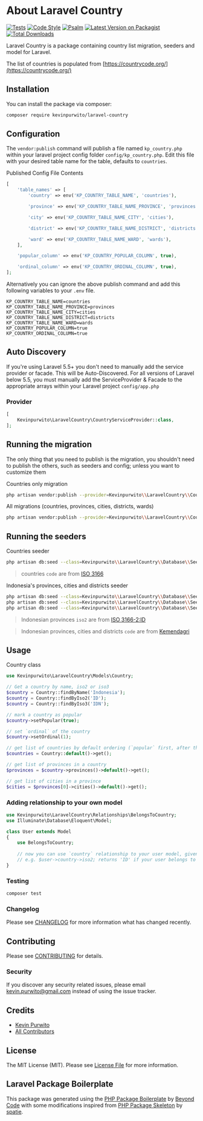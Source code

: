 # About Laravel Country

[![Tests](https://github.com/kevinpurwito/laravel-country/actions/workflows/run-tests.yml/badge.svg?branch=main)](https://github.com/kevinpurwito/laravel-country/actions/workflows/run-tests.yml)
[![Code Style](https://github.com/kevinpurwito/laravel-country/actions/workflows/php-cs-fixer.yml/badge.svg?branch=main)](https://github.com/kevinpurwito/laravel-country/actions/workflows/php-cs-fixer.yml)
[![Psalm](https://github.com/kevinpurwito/laravel-country/actions/workflows/psalm.yml/badge.svg?branch=main)](https://github.com/kevinpurwito/laravel-country/actions/workflows/psalm.yml)
[![Latest Version on Packagist](https://img.shields.io/packagist/v/kevinpurwito/laravel-country.svg?style=flat-square)](https://packagist.org/packages/kevinpurwito/laravel-country)
[![Total Downloads](https://img.shields.io/packagist/dt/kevinpurwito/laravel-country.svg?style=flat-square)](https://packagist.org/packages/kevinpurwito/laravel-country)

Laravel Country is a package containing country list migration, seeders and model for Laravel.

The list of countries is populated from [https://countrycode.org/](https://countrycode.org/)

## Installation

You can install the package via composer:

```bash
composer require kevinpurwito/laravel-country
```

## Configuration

The `vendor:publish` command will publish a file named `kp_country.php` within your laravel project config
folder `config/kp_country.php`. Edit this file with your desired table name for the table, defaults to `countries`.

Published Config File Contents

```php
[
    'table_names' => [
        'country' => env('KP_COUNTRY_TABLE_NAME', 'countries'),

        'province' => env('KP_COUNTRY_TABLE_NAME_PROVINCE', 'provinces'),

        'city' => env('KP_COUNTRY_TABLE_NAME_CITY', 'cities'),

        'district' => env('KP_COUNTRY_TABLE_NAME_DISTRICT', 'districts'),

        'ward' => env('KP_COUNTRY_TABLE_NAME_WARD', 'wards'),
    ],

    'popular_column' => env('KP_COUNTRY_POPULAR_COLUMN', true),

    'ordinal_column' => env('KP_COUNTRY_ORDINAL_COLUMN', true),
];
```

Alternatively you can ignore the above publish command and add this following variables to your `.env` file.

```text
KP_COUNTRY_TABLE_NAME=countries
KP_COUNTRY_TABLE_NAME_PROVINCE=provinces
KP_COUNTRY_TABLE_NAME_CITY=cities
KP_COUNTRY_TABLE_NAME_DISTRICT=districts
KP_COUNTRY_TABLE_NAME_WARD=wards
KP_COUNTRY_POPULAR_COLUMN=true
KP_COUNTRY_ORDINAL_COLUMN=true
```

## Auto Discovery

If you're using Laravel 5.5+ you don't need to manually add the service provider or facade. This will be
Auto-Discovered. For all versions of Laravel below 5.5, you must manually add the ServiceProvider & Facade to the
appropriate arrays within your Laravel project `config/app.php`

### Provider

```php
[
    Kevinpurwito\LaravelCountry\CountryServiceProvider::class,
];
```

## Running the migration

The only thing that you need to publish is the migration, you shouldn't need to publish the others, such as seeders and
config; unless you want to customize them

Countries only migration

```bash
php artisan vendor:publish --provider=Kevinpurwito\\LaravelCountry\\CountryServiceProvider --tag=lc-countries
```

All migrations (countries, provinces, cities, districts, wards)

```bash
php artisan vendor:publish --provider=Kevinpurwito\\LaravelCountry\\CountryServiceProvider --tag=lc-migrations
```

## Running the seeders

Countries seeder

```bash
php artisan db:seed --class=Kevinpurwito\\LaravelCountry\\Database\\Seeders\\CountriesSeeder
```

> countries `code` are from [ISO 3166](https://en.wikipedia.org/wiki/ISO_3166)

Indonesia's provinces, cities and districts seeder

```bash
php artisan db:seed --class=Kevinpurwito\\LaravelCountry\\Database\\Seeders\\IdProvincesSeeder
php artisan db:seed --class=Kevinpurwito\\LaravelCountry\\Database\\Seeders\\IdCitiesSeeder
php artisan db:seed --class=Kevinpurwito\\LaravelCountry\\Database\\Seeders\\IdDistrictsSeeder
```

> Indonesian provinces `iso2` are from [ISO 3166-2:ID](https://en.wikipedia.org/wiki/ISO_3166-2:ID)

> Indonesian provinces, cities and districts `code` are from [Kemendagri](https://id.wikipedia.org/wiki/Daftar_kecamatan_dan_kelurahan_di_Indonesia)

## Usage

Country class

```php
use Kevinpurwito\LaravelCountry\Models\Country;

// Get a country by name, iso2 or iso3
$country = Country::findByName('Indonesia');
$country = Country::findByIso2('ID');
$country = Country::findByIso3('IDN');

// mark a country as popular
$country->setPopular(true);

// set `ordinal` of the country
$country->setOrdinal(1);

// get list of countries by default ordering (`popular` first, after that by `ordinal` and finally by `name`)
$countries = Country::default()->get();

// get list of provinces in a country
$provinces = $country->provinces()->default()->get();

// get list of cities in a province
$cities = $provinces[0]->cities()->default()->get();
```

### Adding relationship to your own model

```php
use Kevinpurwito\LaravelCountry\Relationships\BelongsToCountry;
use Illuminate\Database\Eloquent\Model;

class User extends Model 
{
    use BelongsToCountry;
    
    // now you can use `country` relationship to your user model, given that your table has 'country_id' column
    // e.g. $user->country->iso2; returns 'ID' if your user belongs to 'Indonesia' country
}

```

### Testing

```bash
composer test
```

### Changelog

Please see [CHANGELOG](CHANGELOG.md) for more information what has changed recently.

## Contributing

Please see [CONTRIBUTING](.github/CONTRIBUTING.md) for details.

### Security

If you discover any security related issues, please email [kevin.purwito@gmail.com](mailto:kevin.purwito@gmail.com)
instead of using the issue tracker.

## Credits

- [Kevin Purwito](https://github.com/kevinpurwito)
- [All Contributors](../../contributors)

## License

The MIT License (MIT). Please see [License File](LICENSE.md) for more information.

## Laravel Package Boilerplate

This package was generated using the [PHP Package Boilerplate](https://laravelpackageboilerplate.com)
by [Beyond Code](http://beyondco.de/)
with some modifications inspired from [PHP Package Skeleton](https://github.com/spatie/package-skeleton-php)
by [spatie](https://spatie.be/).
